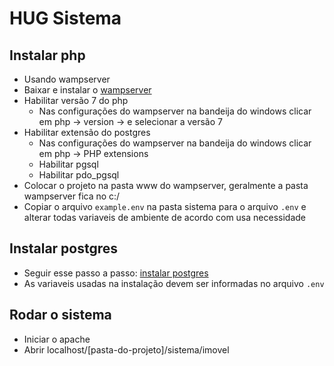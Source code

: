 # HUG Sistema

## Instalar php
- Usando wampserver
- Baixar e instalar o [wampserver](https://sourceforge.net/projects/wampserver/)
- Habilitar versão 7 do php
    - Nas configurações do wampserver na bandeija do windows clicar em php -> version -> e selecionar a versão 7
- Habilitar extensão do postgres
    - Nas configurações do wampserver na bandeija do windows clicar em php -> PHP extensions
    - Habilitar pgsql
    - Habilitar pdo_pgsql
- Colocar o projeto na pasta www do wampserver, geralmente a pasta wampserver fica no c:/
- Copiar o arquivo `example.env` na pasta sistema para o arquivo `.env` e alterar todas variaveis de ambiente de acordo com usa necessidade

## Instalar postgres
- Seguir esse passo a passo: [instalar postgres](https://blog.cod3r.com.br/como-instalar-o-postgresql-no-windows/#:~:text=Como%20instalar%20o%20PostgreSQL%20no%20Windows%201%20Download,fazer%20as%20configura%C3%A7%C3%B5es%20necess%C3%A1rias%20na%20sua%20aplica%C3%A7%C3%A3o.%20)
- As variaveis usadas na instalação devem ser informadas no arquivo `.env`

## Rodar o sistema
- Iniciar o apache
- Abrir localhost/[pasta-do-projeto]/sistema/imovel